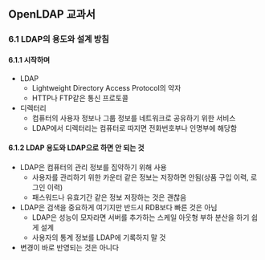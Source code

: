 ## OpenLDAP 교과서

### 6.1 LDAP의 용도와 설계 방침


#### 6.1.1 시작하며

- LDAP
    + Lightweight Directory Access Protocol의 약자
    + HTTP나 FTP같은 통신 프로토콜
- 디렉터리
    + 컴퓨터의 사용자 정보나 그룹 정보를 네트워크로 공유하기 위한 서비스
    + LDAP에서 디렉터리는 컴퓨터로 따지면 전화번호부나 인명부에 해당함


#### 6.1.2 LDAP 용도와 LDAP으로 하면 안 되는 것

- LDAP은 컴퓨터의 관리 정보를 집약하기 위해 사용
    + 사용자를 관리하기 위한 카운터 같은 정보는 저장하면 안됨(상품 구입 이력, 로그인 이력)
    + 패스워드나 유효기간 같은 정보 저장하는 것은 괜찮음
- LDAP은 검색을 중요하게 여기지만 반드시 RDB보다 빠른 것은 아님
    + LDAP은 성능이 모자라면 서버를 추가하는 스케일 아웃형 부하 분산을 하기 쉽게 설계
    + 사용자의 통계 정보를 LDAP에 기록하지 말 것
- 변경이 바로 반영되는 것은 아니다
